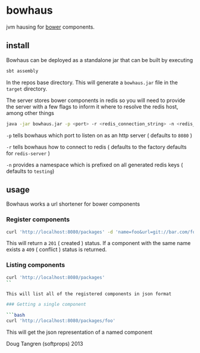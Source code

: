 # bowhaus

jvm hausing for [bower](http://bower.io/) components.


## install

Bowhaus can be deployed as a standalone jar that can be built by executing

```bash
sbt assembly
```

In the repos base directory. This will generate a `bowhaus.jar` file in the `target` directory.

The server stores bower components in redis so you will need to provide the server with a few flags to inform it where to resolve the redis host,
among other things

```bash
java -jar bowhaus.jar -p <port> -r <redis_connection_string> -n <redis_key_prefix>
```

`-p` tells bowhaus which port to listen on as an http server ( defaults to `8080` )

`-r` tells bowhaus how to connect to redis ( defaults to the factory defaults for `redis-server` )

`-n` provides a namespace which is prefixed on all generated redis keys ( defaults to `testing`)

## usage

Bowhaus works a url shortener for bower components

### Register components

```bash
curl 'http://localhost:8080/packages' -d 'name=foo&url=git://bar.com/foo.git'
```

This will return a `201` ( created )  status. If a component with the same name exists a `409` ( conflict ) status is returned.

### Listing components

```bash
curl 'http://localhost:8080/packages'
``

This will list all of the registered components in json format

### Getting a single component

```bash
curl 'http://localhost:8080/packages/foo'
```

This will get the json representation of a named component


Doug Tangren (softprops) 2013 